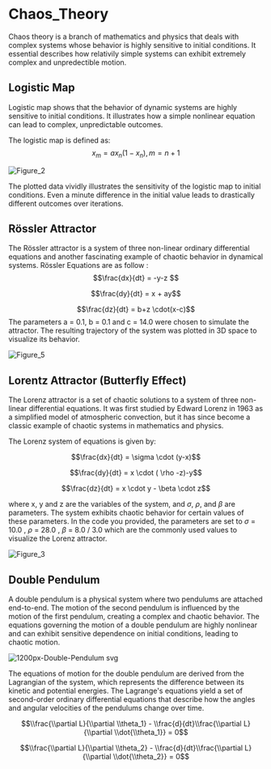 # Chaos_Theory
Chaos theory is a branch of mathematics and physics that deals with complex systems whose behavior is highly sensitive to initial conditions. It essential describes how relativily simple systems can exhibit extremely complex and unpredectible motion. 

## Logistic Map
Logistic map shows that the behavior of dynamic systems are highly sensitive to initial conditions. It illustrates how a simple nonlinear equation can lead to complex, unpredictable outcomes. 

The logistic map is defined as:
$$x_m=ax_n(1-x_n) , m=n+1$$

![Figure_2](https://github.com/chinmay-projects/Chaos_Theory/assets/125910307/aaf2568b-cc36-464f-9b01-bf33e730a6b4)


The plotted data vividly illustrates the sensitivity of the logistic map to initial conditions. Even a minute difference in the initial value leads to drastically different outcomes over iterations.

## Rössler Attractor
The Rössler attractor is a  system of three non-linear ordinary differential equations and another fascinating example of chaotic behavior in dynamical systems.
Rössler Equations are as follow :
$$\frac{dx}{dt} = -y-z $$

$$\frac{dy}{dt} = x + ay$$

$$\frac{dz}{dt} = b+z \cdot(x-c)$$
 The parameters a = 0.1, b = 0.1 and c = 14.0 were chosen to simulate the attractor. The resulting trajectory of the system was plotted in 3D space to visualize its behavior.

![Figure_5](https://github.com/chinmay-projects/Chaos_Theory/assets/125910307/d1e1fb0e-d21a-495d-92d6-bb42531682e0)

## Lorentz Attractor (Butterfly Effect)
The Lorenz attractor is a set of chaotic solutions to a system of three non-linear differential equations. It was first studied by Edward Lorenz in 1963 as a simplified model of atmospheric convection, but it has since become a classic example of chaotic systems in mathematics and physics.

The Lorenz system of equations is given by:

$$\frac{dx}{dt} = \sigma \cdot (y-x)$$

$$\frac{dy}{dt} = x \cdot ( \rho -z)-y$$

$$\frac{dz}{dt} = x \cdot y - \beta \cdot z$$

where x, y and z are the variables of the system, and $\sigma$, $\rho$, and $\beta$ are parameters. The system exhibits chaotic behavior for certain values of these parameters. In the code you provided, the parameters are set to $\sigma$ = 10.0 , $\rho$ = 28.0 , $\beta$ = 8.0 / 3.0 which are the commonly used values to visualize the Lorenz attractor.

![Figure_3](https://github.com/chinmay-projects/Chaos_Theory/assets/125910307/54a2ffd2-87fc-40c0-a8d7-e4477e2fb6e4)

## Double Pendulum
A double pendulum is a physical system where two pendulums are attached end-to-end. The motion of the second pendulum is influenced by the motion of the first pendulum, creating a complex and chaotic behavior. The equations governing the motion of a double pendulum are highly nonlinear and can exhibit sensitive dependence on initial conditions, leading to chaotic motion.

![1200px-Double-Pendulum svg](https://github.com/chinmay-projects/Chaos_Theory/assets/125910307/0404e422-7a36-4a59-a875-b01e04f9e9fc)


The equations of motion for the double pendulum are derived from the Lagrangian of the system, which represents the difference between its kinetic and potential energies. The Lagrange's equations yield a set of second-order ordinary differential equations that describe how the angles and angular velocities of the pendulums change over time.

$$\\frac{\\partial L}{\\partial \\theta_1} - \\frac{d}{dt}\\frac{\\partial L}{\\partial \\dot{\\theta_1}} = 0$$

$$\\frac{\\partial L}{\\partial \\theta_2} - \\frac{d}{dt}\\frac{\\partial L}{\\partial \\dot{\\theta_2}} = 0$$

